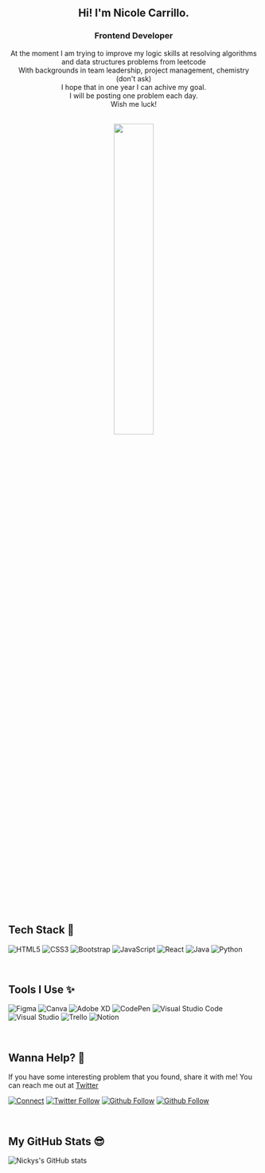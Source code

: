 <h2 align=center>Hi! I'm Nicole Carrillo.</h2>

<h3 align=center>Frontend Developer</h3>

<p align="center">
  At the moment I am trying to improve my logic skills at resolving algorithms and data structures problems from leetcode
  <br>
  With backgrounds in team leadership, project management, chemistry (don't ask)<br> I hope that in one year I can achive my goal. 
  <br>
  I will be posting one problem each day. 
  <br>
  Wish me luck!
</p>

<br>

<div align="center" dir="auto" >
  <img style="height: auto; width: 40%;" class="img" src="https://leetcard.jacoblin.cool/NicoleCarrillo?ext=activity" />
</div>

<br>


## Tech Stack 🚀
![HTML5](https://img.shields.io/badge/html5-%23E34F26.svg?style=for-the-badge&logo=html5&logoColor=white)
![CSS3](https://img.shields.io/badge/css3-%231572B6.svg?style=for-the-badge&logo=css3&logoColor=white)
![Bootstrap](https://img.shields.io/badge/bootstrap-%23563D7C.svg?style=for-the-badge&logo=bootstrap&logoColor=white)
![JavaScript](https://img.shields.io/badge/javascript-%23323330.svg?style=for-the-badge&logo=javascript&logoColor=%23F7DF1E)
![React](https://img.shields.io/badge/react-%2320232a.svg?style=for-the-badge&logo=react&logoColor=%2361DAFB)
![Java](https://img.shields.io/badge/java-%23ED8B00.svg?style=for-the-badge&logo=java&logoColor=white)
![Python](https://img.shields.io/badge/python-3670A0?style=for-the-badge&logo=python&logoColor=ffdd54)


<br>

## Tools I Use ✨

![Figma](https://img.shields.io/badge/figma-%23F24E1E.svg?style=for-the-badge&logo=figma&logoColor=white)
![Canva](https://img.shields.io/badge/Canva-%2300C4CC.svg?style=for-the-badge&logo=Canva&logoColor=white)
![Adobe XD](https://img.shields.io/badge/Adobe%20XD-470137?style=for-the-badge&logo=Adobe%20XD&logoColor=#FF61F6)
![CodePen](https://img.shields.io/badge/CodePen-white?style=for-the-badge&logo=codepen&logoColor=black)
![Visual Studio Code](https://img.shields.io/badge/Visual%20Studio%20Code-0078d7.svg?style=for-the-badge&logo=visual-studio-code&logoColor=white)
![Visual Studio](https://img.shields.io/badge/Visual%20Studio-5C2D91.svg?style=for-the-badge&logo=visual-studio&logoColor=white)
![Trello](https://img.shields.io/badge/Figma-A259FF?style=for-the-badge&logo=figma&logoColor=white)
![Notion](https://img.shields.io/badge/Notion-black?style=for-the-badge&logo=notion&logoColor=white)

<br>

## Wanna Help? 💖
If you have some interesting problem that you found, share it with me! You can reach me out at [Twitter](https://twitter.com/nicky_car)

[![Connect](https://img.shields.io/badge/Connect-0077B5?style=for-the-badge&logo=linkedin&logoColor=white)](https://www.linkedin.com/in/nickycarrillo/)
[![Twitter Follow](https://img.shields.io/twitter/follow/nicky_car?color=%231DA1F2&label=Follow&logo=twitter&logoColor=%231DA1F2&style=for-the-badge)](https://twitter.com/nicky_car)
[![Github Follow](https://img.shields.io/github/followers/nickscc?color=%23171515&label=Follow&logo=github&logoColor=%23171515&style=for-the-badge)](https://github.com/nickscc)
[![Github Follow](https://img.shields.io/github/followers/nickscc?color=%23171515&label=Follow&logo=github&logoColor=%23171515&style=for-the-badge)](https://github.com/nickscc)

<br>

## My GitHub Stats 😎
![Nickys's GitHub stats](https://github-readme-stats.vercel.app/api?username=nickscc&theme=cobalt&show_icons=true)

